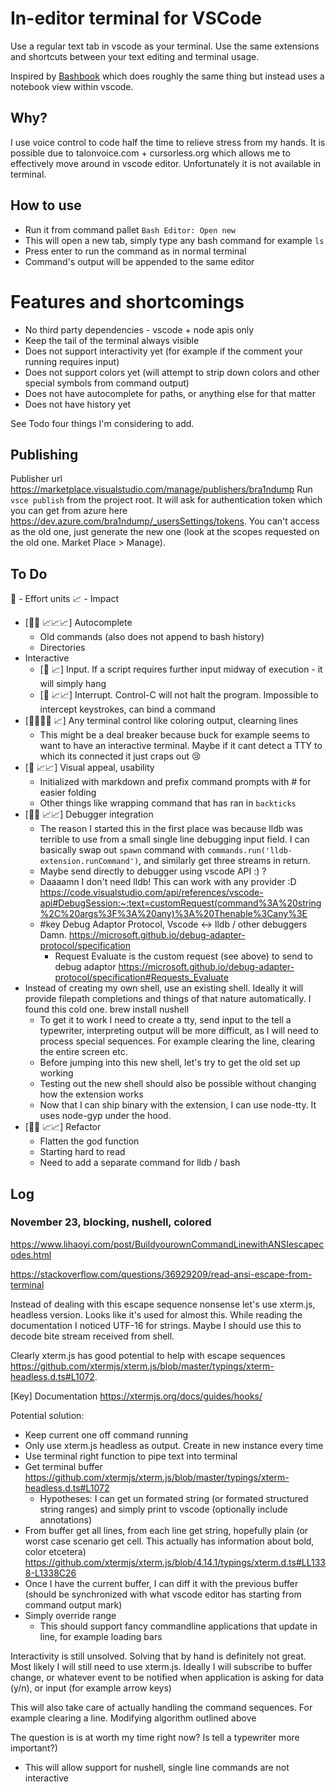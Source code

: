 # In-editor terminal for VSCode

Use a regular text tab in vscode as your terminal. Use the same extensions and shortcuts between your text editing and terminal usage.

Inspired by [Bashbook](https://github.com/AndreasArvidsson/bashbook) which does roughly the same thing but instead uses a notebook view within vscode.

## Why?

I use voice control to code half the time to relieve stress from my hands. It is possible due to talonvoice.com + cursorless.org which allows me to effectively move around in vscode editor. Unfortunately it is not available in terminal.

## How to use

- Run it from command pallet `Bash Editor: Open new`
- This will open a new tab, simply type any bash command for example `ls`
- Press enter to run the command as in normal terminal
- Command's output will be appended to the same editor

# Features and shortcomings

- No third party dependencies - vscode + node apis only
- Keep the tail of the terminal always visible
- Does not support interactivity yet (for example if the comment your running requires input)
- Does not support colors yet (will attempt to strip down colors and other special symbols from command output)
- Does not have autocomplete for paths, or anything else for that matter
- Does not have history yet

See Todo four things I'm considering to add.

## Publishing

Publisher url https://marketplace.visualstudio.com/manage/publishers/bra1ndump
Run `vsce publish` from the project root.
It will ask for authentication token which you can get from azure here https://dev.azure.com/bra1ndump/_usersSettings/tokens. You can't access as the old one, just generate the new one (look at the scopes requested on the old one. Market Place > Manage).

## To Do

🥼 - Effort units
📈 - Impact

- [🥼🥼 📈📈📈] Autocomplete
  - Old commands (also does not append to bash history)
  - Directories
- Interactive
  - [🥼 📈] Input. If a script requires further input midway of execution - it will simply hang
  - [🥼 📈📈] Interrupt. Control-C will not halt the program. Impossible to intercept keystrokes, can bind a command
- [🥼🥼🥼🥼 📈] Any terminal control like coloring output, clearning lines
  - This might be a deal breaker because buck for example seems to want to have an interactive terminal. Maybe if it cant detect a TTY to which its connected it just craps out 😢
- [🥼 📈📈] Visual appeal, usability
  - Initialized with markdown and prefix command prompts with # for easier folding
  - Other things like wrapping command that has ran in `backticks`
- [🥼🥼 📈📈] Debugger integration
  - The reason I started this in the first place was because lldb was terrible to use from a small single line debugging input field. I can basically swap out `spawn` command with `commands.run('lldb-extension.runCommand')`, and similarly get three streams in return.
  - Maybe send directly to debugger using vscode API :) ?
  - Daaaamn I don't need lldb! This can work with any provider :D https://code.visualstudio.com/api/references/vscode-api#DebugSession:~:text=customRequest(command%3A%20string%2C%20args%3F%3A%20any)%3A%20Thenable%3Cany%3E
  - #key Debug Adaptor Protocol, Vscode <-> lldb / other debuggers Damn. https://microsoft.github.io/debug-adapter-protocol/specification
    - Request Evaluate is the custom request (see above) to send to debug adaptor https://microsoft.github.io/debug-adapter-protocol/specification#Requests_Evaluate
- Instead of creating my own shell, use an existing shell. Ideally it will provide filepath completions and things of that nature automatically. I found this cold one. brew install nushell
  - To get it to work I need to create a tty, send input to the tell a typewriter, interpreting output will be more difficult, as I will need to process special sequences. For example clearing the line, clearing the entire screen etc.
  - Before jumping into this new shell, let's try to get the old set up working
  - Testing out the new shell should also be possible without changing how the extension works
  - Now that I can ship binary with the extension, I can use node-tty. It uses node-gyp under the hood.
- [🥼🥼 📈📈] Refactor
  - Flatten the god function
  - Starting hard to read
  - Need to add a separate command for lldb / bash

## Log

### November 23, blocking, nushell, colored

https://www.lihaoyi.com/post/BuildyourownCommandLinewithANSIescapecodes.html

https://stackoverflow.com/questions/36929209/read-ansi-escape-from-terminal

Instead of dealing with this escape sequence nonsense let's use xterm.js, headless version. Looks like it's used for almost this.
While reading the documentation I noticed UTF-16 for strings. Maybe I should use this to decode bite stream received from shell.

Clearly xterm.js has good potential to help with escape sequences https://github.com/xtermjs/xterm.js/blob/master/typings/xterm-headless.d.ts#L1072.

[Key] Documentation https://xtermjs.org/docs/guides/hooks/

Potential solution:

- Keep current one off command running
- Only use xterm.js headless as output. Create in new instance every time
- Use terminal right function to pipe text into terminal
- Get terminal buffer https://github.com/xtermjs/xterm.js/blob/master/typings/xterm-headless.d.ts#L1072
  - Hypotheses: I can get un formated string (or formated structured string ranges) and simply print to vscode (optionally include annotations)
- From buffer get all lines, from each line get string, hopefully plain (or worst case scenario get cell. This actually has information about bold, color etcetera) https://github.com/xtermjs/xterm.js/blob/4.14.1/typings/xterm.d.ts#LL1338-L1338C26
- Once I have the current buffer, I can diff it with the previous buffer (should be synchronized with what vscode editor has starting from command output mark)
- Simply override range
  - This should support fancy commandline applications that update in line, for example loading bars

Interactivity is still unsolved. Solving that by hand is definitely not great. Most likely I will still need to use xterm.js. Ideally I will subscribe to buffer change, or whatever event to be notified when application is asking for data (y/n), or input (for example arrow keys)

This will also take care of actually handling the command sequences. For example clearing a line.
Modifying algorithm outlined above

The question is is at worth my time right now?
Is tell a typewriter more important?)

- This will allow support for nushell, single line commands are not interactive
